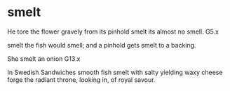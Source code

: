 # smelt

He tore the flower gravely from its pinhold smelt its almost no smell. G5.x

smelt the fish would smell; and a pinhold gets smelt to a backing.

She smelt an onion G13.x

In Swedish Sandwiches smooth fish smelt with salty yielding waxy cheese
forge the radiant throne, looking in, of royal savour.
